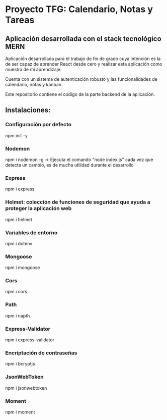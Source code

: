 # Proyecto TFG: Calendario, Notas y Tareas

## Aplicación desarrollada con el stack tecnológico MERN
Aplicación desarrollada para el trabajo de fin de grado cuya intención es la de ser capaz de aprender React desde cero y realizar esta aplicación como muestra de mi aprendizaje.

Cuenta con un sistema de autenticación robusto y las funcionalidades de calendario, notas y kanban.

Este repositorio contiene el código de la parte backend de la aplicación.


## Instalaciones:

### Configuración por defecto
npm init -y

### Nodemon
npm i nodemon -g -> Ejecuta el comando "node index.js" cada vez que detecta un cambio, es de mucha utilidad durante el desarrollo

### Express
npm i express

### Helmet: colección de funciones de seguridad que ayuda a proteger la aplicación web
npm i helmet

### Variables de entorno
npm i dotenv

### Mongoose
npm i mongoose

### Cors
npm i cors

### Path
npm i napth

### Express-Validator
npm i express-validator

### Encriptación de contraseñas
npm i bcryptjs

### JsonWebToken
npm i jsonwebtoken

### Moment
npm i moment
